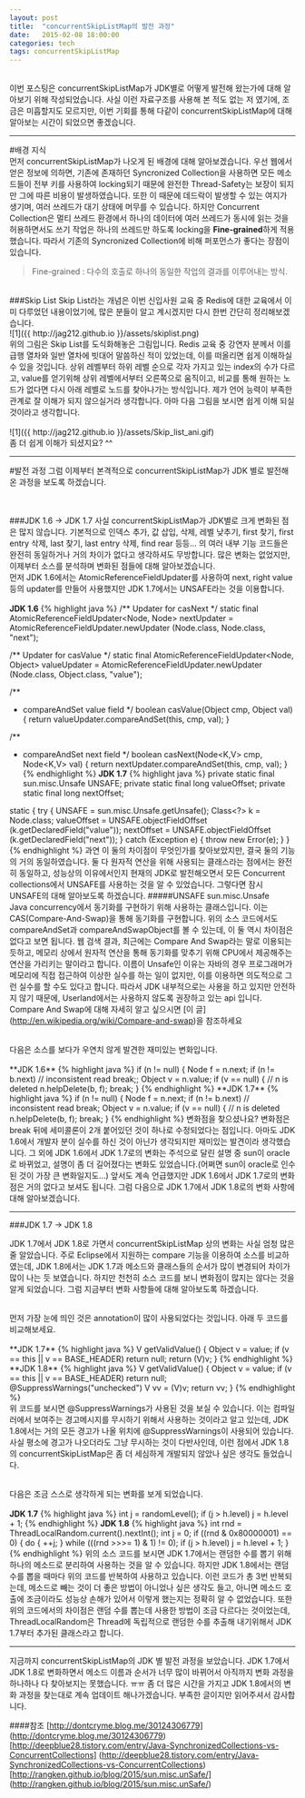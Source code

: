 ```yaml
---
layout: post
title:  "concurrentSkipListMap의 발전 과정"
date:   2015-02-08 18:00:00
categories: tech
tags: concurrentSkipListMap
---
```

<br>
이번 포스팅은 concurrentSkipListMap가 JDK별로 어떻게 발전해 왔는가에 대해 알아보기 위해 작성되었습니다. 사실 이런 자료구조를 사용해 본 적도 없는 저 였기에,
조금은 미흡할지도 모르지만, 이번 기회를 통해 다같이 concurrentSkipListMap에 대해 알아보는 시간이 되었으면 좋겠습니다.

---
#배경 지식
<br>
먼저 concurrentSkipListMap가 나오게 된 배경에 대해 알아보겠습니다. 우선 웹에서 얻은 정보에 의하면, 기존에 존재하던 Syncronized Collection을 사용하면 모든 메소드들이 전부 키를 사용하여 
locking되기 때문에 완전한 Thread-Safety는 보장이 되지만 그에 따른 비용이 발생하였습니다. 또한 이 때문에 데드락이 발생할 수 있는 여지가 생기며, 여러 쓰레드가 대기 상태에 머무를 수 있습니다.
하지만 Concurrent Collection은 멀티 쓰레드 환경에서 하나의 데이터에 여러 쓰레드가 동시에 읽는 것을 허용하면서도 쓰기 작업은 하나의 쓰레드만 하도록
locking을 **Fine-grained**하게 적용했습니다. 따라서 기존의 Syncronized Collection에 비해 퍼포먼스가 좋다는 장점이 있습니다.
<br>
>Fine-grained : 다수의 호출로 하나의 동일한 작업의 결과를 이루어내는 방식.

<br>
###Skip List
Skip List라는 개념은 이번 신입사원 교육 중 Redis에 대한 교육에서 이미 다루었던 내용이었기에, 많은 분들이 알고 계시겠지만 다시 한번 간단히 정리해보겠습니다.
<br>
![1]({{ http://jag212.github.io }}/assets/skiplist.png)
<br>위의 그림은 Skip List를 도식화해놓은 그림입니다. Redis 교육 중 강연자 분께서 이를 급행 열차와 일반 열차에 빗대어 말씀하신 적이 있었는데, 이를 떠올리면 쉽게 이해하실 수 있을 것입니다.
상위 레벨부터 하위 레벨 순으로 각자 가지고 있는 index의 수가 다르고, value를 얻기위해 상위 레벨에서부터 오른쪽으로 움직이고, 비교를 통해 원하는 노드가 없다면 다시 아래 레벨로 노드를 찾아나가는 방식입니다.
제가 언어 능력이 부족한 관계로 잘 이해가 되지 않으실거라 생각합니다. 아마 다음 그림을 보시면 쉽게 이해 되실 것이라고 생각합니다.
<br><br>
![1]({{ http://jag212.github.io }}/assets/Skip_list_ani.gif)
<br>
좀 더 쉽게 이해가 되셨지요? ^^

---

#발전 과정
그럼 이제부터 본격적으로 concurrentSkipListMap가 JDK 별로 발전해 온 과정을 보도록 하겠습니다.

<br><br>
###JDK 1.6 -> JDK 1.7
사실 concurrentSkipListMap가 JDK별로 크게 변화된 점은 많지 않습니다. 기본적으로 인덱스 추가, 값 삽입, 삭제, 레벨 낮추기, first 찾기, first entry 삭제, last 찾기, last entry 삭제, find rear 등등...
의 여러 내부 기능 코드들은 완전히 동일하거나 거의 차이가 없다고 생각하셔도 무방합니다. 많은 변화는 없었지만, 이제부터 소스를 분석하며 변화된 점들에 대해 알아보겠습니다.
<br>
먼저 JDK 1.6에서는 AtomicReferenceFieldUpdater를 사용하여 next, right value 등의 updater를 만들어 사용했지만 JDK 1.7에서는 UNSAFE라는 것을 이용합니다.
<br><br>
**JDK 1.6**
{% highlight java %}
/** Updater for casNext */
static final AtomicReferenceFieldUpdater<Node, Node>
	nextUpdater = AtomicReferenceFieldUpdater.newUpdater
	(Node.class, Node.class, "next");

/** Updater for casValue */
static final AtomicReferenceFieldUpdater<Node, Object>
	valueUpdater = AtomicReferenceFieldUpdater.newUpdater
	(Node.class, Object.class, "value");

/**
 * compareAndSet value field
 */
boolean casValue(Object cmp, Object val) {
	return valueUpdater.compareAndSet(this, cmp, val);
}

/**
 * compareAndSet next field
 */
boolean casNext(Node<K,V> cmp, Node<K,V> val) {
	return nextUpdater.compareAndSet(this, cmp, val);
}
{% endhighlight %}
**JDK 1.7**
{% highlight java %}
private static final sun.misc.Unsafe UNSAFE;
private static final long valueOffset;
private static final long nextOffset;

static {
	try {
		UNSAFE = sun.misc.Unsafe.getUnsafe();
		Class<?> k = Node.class;
		valueOffset = UNSAFE.objectFieldOffset
			(k.getDeclaredField("value"));
		nextOffset = UNSAFE.objectFieldOffset
			(k.getDeclaredField("next"));
	} catch (Exception e) {
		throw new Error(e);
	}
}
{% endhighlight %}
과연 이 둘의 차이점이 무엇인가를 찾아보았지만, 결국 둘의 기능의 거의 동일하였습니다. 둘 다 원자적 연산을 위해 사용되는 클래스라는 점에서는 완전히 동일하고, 성능상의 이유에서인지 현재의 JDK로 발전해오면서 모든
Concurrent collections에서 UNSAFE를 사용하는 것을 알 수 있었습니다. 그렇다면 잠시 UNSAFE의 대해 알아보도록 하겠습니다.
#####UNSAFE
sun.misc.Unsafe
<br>Java concurrency에서 동기화를 구현하기 위해 사용하는 클래스입니다. 이는 CAS(Compare-And-Swap)을 통해 동기화를 구현합니다. 위의 소스 코드에서도 compareAndSet과 compareAndSwapObject를 볼 수 있는데,
이 둘 역시 차이점은 없다고 보면 됩니다. 웹 검색 결과, 최근에는 Compare And Swap라는 말로 이용되는 듯하고, 메모리 상에서 원자적 연산을 통해 동기화를 맞추기 위해 CPU에서 제공해주는 연산을 가리키는 말이라고 합니다.
이름이 Unsafe인 이유는 자바의 경우 프로그래머가 메모리에 직접 접근하여 이상한 실수를 하는 일이 없지만, 이를 이용하면 의도적으로 그런 실수를 할 수도 있다고 합니다. 따라서 JDK 내부적으로는 사용을 하고 있지만
안전하지 않기 때문에, Userland에서는 사용하지 않도록 권장하고 있는 api 입니다. Compare And Swap에 대해 자세히 알고 싶으시면 [이 글] (http://en.wikipedia.org/wiki/Compare-and-swap)을 참조하세요

<br>
다음은 소스를 보다가 우연치 않게 발견한 재미있는 변화입니다.
<br><br>
**JDK 1.6**
{% highlight java %}
if (n != null) {
	Node<K,V> f = n.next;
	if (n != b.next)               // inconsistent read
		break;;
	Object v = n.value;
	if (v == null) {               // n is deleted
		n.helpDelete(b, f);
		break;
	}
{% endhighlight %}
**JDK 1.7**
{% highlight java %}
if (n != null) {
	Node<K,V> f = n.next;
	if (n != b.next)               // inconsistent read
		break;
	Object v = n.value;
	if (v == null) {               // n is deleted
		n.helpDelete(b, f);
		break;
	}
{% endhighlight %}
변화점을 찾으셨나요? 변화점은 break 뒤에 세미콜론이 2개 붙어있던 것이 하나로 수정되었다는 점입니다. 아마도 JDK 1.6에서 개발자 분이 실수를 하신 것이 아닌가 생각되지만 재미있는 발견이라 생각했습니다.
그 외에 JDK 1.6에서 JDK 1.7로의 변화는 주석으로 달린 설명 중 sun이 oracle로 바뀌었고, 설명이 좀 더 길어졌다는 변화도 있었습니다.(어쩌면 sun이 oracle로 인수된 것이 가장 큰 변화일지도...)
앞서도 계속 언급했지만 JDK 1.6에서 JDK 1.7로의 변화점은 거의 없다고 보셔도 됩니다. 그럼 다음으로 JDK 1.7에서 JDK 1.8로의 변화 사항에 대해 알아보겠습니다.

---
###JDK 1.7 -> JDK 1.8

JDK 1.7에서 JDK 1.8로 가면서 concurrentSkipListMap 상의 변화는 사실 엄청 많은 줄 알았습니다. 주로 Eclipse에서 지원하는 compare 기능을 이용하여 소스를 비교하였는데, JDK 1.8에서는 JDK 1.7과 메소드와 클래스들의 순서가
많이 변경되어 차이가 많이 나는 듯 보였습니다. 하지만 천천히 소스 코드를 보니 변화점이 많지는 않다는 것을 알게 되었습니다. 그럼 지금부터 변화 사항들에 대해 알아보도록 하겠습니다. 

<br>
먼저 가장 눈에 띄인 것은 annotation이 많이 사용되었다는 것입니다. 아래 두 코드를 비교해보세요.
<br><br>
**JDK 1.7**
{% highlight java %}
V getValidValue() {
	Object v = value;
	if (v == this || v == BASE_HEADER)
		return null;
	return (V)v;
}
{% endhighlight %}
**JDK 1.8**
{% highlight java %}
V getValidValue() {
	Object v = value;
	if (v == this || v == BASE_HEADER)
		return null;
	@SuppressWarnings("unchecked") V vv = (V)v;
	return vv;
}
{% endhighlight %}
<br>위 코드를 보시면 @SuppressWarnings가 사용된 것을 보실 수 있습니다. 이는 컴파일러에서 보여주는 경고메시지를 무시하기 위해서 사용하는 것이라고 알고 있는데, JDK 1.8에서는 거의 모든 경고가 나올 위치에
@SuppressWarnings이 사용되어 있습니다. 사실 평소에 경고가 나오더라도 그냥 무시하는 것이 다반사인데, 이런 점에서 JDK 1.8의 concurrentSkipListMap은 좀 더 세심하게 개발되지 않았나 싶은 생각도 들었습니다.

<br>다음은 조금 스스로 생각하게 되는 변화를 보게 되었습니다.
<br><br>
**JDK 1.7**
{% highlight java %}
int j = randomLevel();
if (j > h.level) j = h.level + 1;
{% endhighlight %}
**JDK 1.8**
{% highlight java %}
int rnd = ThreadLocalRandom.current().nextInt();
int j = 0;
if ((rnd & 0x80000001) == 0) {
	do {
		++j;
	} while (((rnd >>>= 1) & 1) != 0);
	if (j > h.level) j = h.level + 1;
}
{% endhighlight %}
위의 소스 코드를 보시면 JDK 1.7에서는 랜덤한 수를 뽑기 위해 하나의 메소드로 분리하여 사용하는 것을 알 수 있습니다. 하지만 JDK 1.8에서는 랜덤 수를 뽑을 때마다 위의 코드를 반복하여 사용하고 있습니다. 이런 코드가 총 3번 반복되는데,
메소드로 빼는 것이 더 좋은 방법이 아니었나 싶은 생각도 들고, 아니면 메소드 호출에 조금이라도 성능상 손해가 있어서 이렇게 했는지는 정확히 알 수 없었습니다. 또한 위의 코드에서의 차이점은 랜덤 수를 뽑는데 사용한 방법이 조금
다르다는 것이었는데, ThreadLocalRandom은 Thread에 독립적으로 랜덤한 수를 추출해 내기위해서 JDK 1.7부터 추가된 클래스라고 합니다.

---
지금까지 concurrentSkipListMap의 JDK 별 발전 과정을 보았습니다. JDK 1.7에서 JDK 1.8로 변화하면서 메소드 이름과 순서가 너무 많이 바뀌어서 아직까지 변화 과정을 하나하나 다 찾아보지는 못했습니다. ㅠㅠ
좀 더 많은 시간을 가지고 JDK 1.8에서의 변화 과정을 찾는대로 계속 업데이트 해나가겠습니다. 부족한 글이지만 읽어주셔서 감사합니다.

####참조
[http://dontcryme.blog.me/30124306779] (http://dontcryme.blog.me/30124306779)
<br>
[http://deepblue28.tistory.com/entry/Java-SynchronizedCollections-vs-ConcurrentCollections] (http://deepblue28.tistory.com/entry/Java-SynchronizedCollections-vs-ConcurrentCollections)
<br>
[http://rangken.github.io/blog/2015/sun.misc.unSafe/] (http://rangken.github.io/blog/2015/sun.misc.unSafe/)